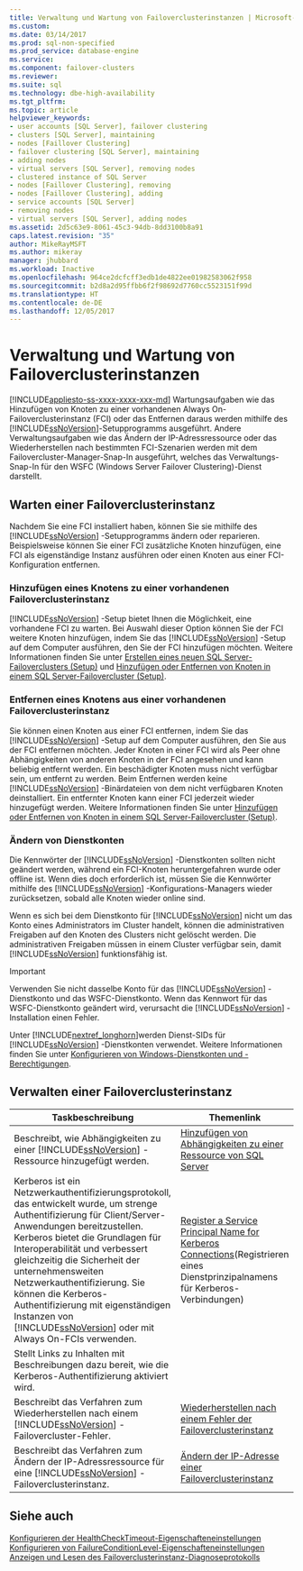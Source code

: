 ```yaml
---
title: Verwaltung und Wartung von Failoverclusterinstanzen | Microsoft-Dokumentation
ms.custom: 
ms.date: 03/14/2017
ms.prod: sql-non-specified
ms.prod_service: database-engine
ms.service: 
ms.component: failover-clusters
ms.reviewer: 
ms.suite: sql
ms.technology: dbe-high-availability
ms.tgt_pltfrm: 
ms.topic: article
helpviewer_keywords:
- user accounts [SQL Server], failover clustering
- clusters [SQL Server], maintaining
- nodes [Faillover Clustering]
- failover clustering [SQL Server], maintaining
- adding nodes
- virtual servers [SQL Server], removing nodes
- clustered instance of SQL Server
- nodes [Faillover Clustering], removing
- nodes [Faillover Clustering], adding
- service accounts [SQL Server]
- removing nodes
- virtual servers [SQL Server], adding nodes
ms.assetid: 2d5c63e9-8061-45c3-94db-8dd3100b8a91
caps.latest.revision: "35"
author: MikeRayMSFT
ms.author: mikeray
manager: jhubbard
ms.workload: Inactive
ms.openlocfilehash: 964ce2dcfcff3edb1de4822ee01982583062f958
ms.sourcegitcommit: b2d8a2d95ffbb6f2f98692d7760cc5523151f99d
ms.translationtype: HT
ms.contentlocale: de-DE
ms.lasthandoff: 12/05/2017
---
```

# <a name="failover-cluster-instance-administration-and-maintenance"></a>Verwaltung und Wartung von Failoverclusterinstanzen
[!INCLUDE[appliesto-ss-xxxx-xxxx-xxx-md](../../../includes/appliesto-ss-xxxx-xxxx-xxx-md.md)] Wartungsaufgaben wie das Hinzufügen von Knoten zu einer vorhandenen Always On-Failoverclusterinstanz (FCI) oder das Entfernen daraus werden mithilfe des [!INCLUDE[ssNoVersion](../../../includes/ssnoversion-md.md)]-Setupprogramms ausgeführt. Andere Verwaltungsaufgaben wie das Ändern der IP-Adressressource oder das Wiederherstellen nach bestimmten FCI-Szenarien werden mit dem Failovercluster-Manager-Snap-In ausgeführt, welches das Verwaltungs-Snap-In für den WSFC (Windows Server Failover Clustering)-Dienst darstellt.  
  
## <a name="maintaining-a-failover-cluster-instance"></a>Warten einer Failoverclusterinstanz  
 Nachdem Sie eine FCI installiert haben, können Sie sie mithilfe des [!INCLUDE[ssNoVersion](../../../includes/ssnoversion-md.md)] -Setupprogramms ändern oder reparieren. Beispielsweise können Sie einer FCI zusätzliche Knoten hinzufügen, eine FCI als eigenständige Instanz ausführen oder einen Knoten aus einer FCI-Konfiguration entfernen.  
  
### <a name="adding-a-node-to-an-existing-failover-cluster-instance"></a>Hinzufügen eines Knotens zu einer vorhandenen Failoverclusterinstanz  
 [!INCLUDE[ssNoVersion](../../../includes/ssnoversion-md.md)] -Setup bietet Ihnen die Möglichkeit, eine vorhandene FCI zu warten. Bei Auswahl dieser Option können Sie der FCI weitere Knoten hinzufügen, indem Sie das [!INCLUDE[ssNoVersion](../../../includes/ssnoversion-md.md)] -Setup auf dem Computer ausführen, den Sie der FCI hinzufügen möchten. Weitere Informationen finden Sie unter [Erstellen eines neuen SQL Server-Failoverclusters &#40;Setup&#41;](../../../sql-server/failover-clusters/install/create-a-new-sql-server-failover-cluster-setup.md) und [Hinzufügen oder Entfernen von Knoten in einem SQL Server-Failovercluster &#40;Setup&#41;](../../../sql-server/failover-clusters/install/add-or-remove-nodes-in-a-sql-server-failover-cluster-setup.md).  
  
### <a name="removing-a-node-from-an-existing-failover-cluster-instance"></a>Entfernen eines Knotens aus einer vorhandenen Failoverclusterinstanz  
 Sie können einen Knoten aus einer FCI entfernen, indem Sie das [!INCLUDE[ssNoVersion](../../../includes/ssnoversion-md.md)] -Setup auf dem Computer ausführen, den Sie aus der FCI entfernen möchten. Jeder Knoten in einer FCI wird als Peer ohne Abhängigkeiten von anderen Knoten in der FCI angesehen und kann beliebig entfernt werden. Ein beschädigter Knoten muss nicht verfügbar sein, um entfernt zu werden. Beim Entfernen werden keine [!INCLUDE[ssNoVersion](../../../includes/ssnoversion-md.md)] -Binärdateien von dem nicht verfügbaren Knoten deinstalliert. Ein entfernter Knoten kann einer FCI jederzeit wieder hinzugefügt werden. Weitere Informationen finden Sie unter [Hinzufügen oder Entfernen von Knoten in einem SQL Server-Failovercluster &#40;Setup&#41;](../../../sql-server/failover-clusters/install/add-or-remove-nodes-in-a-sql-server-failover-cluster-setup.md).  
  
### <a name="changing-service-accounts"></a>Ändern von Dienstkonten  
 Die Kennwörter der [!INCLUDE[ssNoVersion](../../../includes/ssnoversion-md.md)] -Dienstkonten sollten nicht geändert werden, während ein FCI-Knoten heruntergefahren wurde oder offline ist. Wenn dies doch erforderlich ist, müssen Sie die Kennwörter mithilfe des [!INCLUDE[ssNoVersion](../../../includes/ssnoversion-md.md)] -Konfigurations-Managers wieder zurücksetzen, sobald alle Knoten wieder online sind.  
  
 Wenn es sich bei dem Dienstkonto für [!INCLUDE[ssNoVersion](../../../includes/ssnoversion-md.md)] nicht um das Konto eines Administrators im Cluster handelt, können die administrativen Freigaben auf den Knoten des Clusters nicht gelöscht werden. Die administrativen Freigaben müssen in einem Cluster verfügbar sein, damit [!INCLUDE[ssNoVersion](../../../includes/ssnoversion-md.md)] funktionsfähig ist.  
  
> [!IMPORTANT]  
>  Verwenden Sie nicht dasselbe Konto für das [!INCLUDE[ssNoVersion](../../../includes/ssnoversion-md.md)] -Dienstkonto und das WSFC-Dienstkonto. Wenn das Kennwort für das WSFC-Dienstkonto geändert wird, verursacht die [!INCLUDE[ssNoVersion](../../../includes/ssnoversion-md.md)] -Installation einen Fehler.  
  
 Unter [!INCLUDE[nextref_longhorn](../../../includes/nextref-longhorn-md.md)]werden Dienst-SIDs für [!INCLUDE[ssNoVersion](../../../includes/ssnoversion-md.md)] -Dienstkonten verwendet. Weitere Informationen finden Sie unter [Konfigurieren von Windows-Dienstkonten und -Berechtigungen](../../../database-engine/configure-windows/configure-windows-service-accounts-and-permissions.md).  
  
## <a name="administering-a-failover-cluster-instance"></a>Verwalten einer Failoverclusterinstanz  
  
|Taskbeschreibung|Themenlink|  
|----------------------|----------------|  
|Beschreibt, wie Abhängigkeiten zu einer [!INCLUDE[ssNoVersion](../../../includes/ssnoversion-md.md)] -Ressource hinzugefügt werden.|[Hinzufügen von Abhängigkeiten zu einer Ressource von SQL Server](../../../sql-server/failover-clusters/windows/add-dependencies-to-a-sql-server-resource.md)|  
|Kerberos ist ein Netzwerkauthentifizierungsprotokoll, das entwickelt wurde, um strenge Authentifizierung für Client/Server-Anwendungen bereitzustellen. Kerberos bietet die Grundlagen für Interoperabilität und verbessert gleichzeitig die Sicherheit der unternehmensweiten Netzwerkauthentifizierung. Sie können die Kerberos-Authentifizierung mit eigenständigen Instanzen von [!INCLUDE[ssNoVersion](../../../includes/ssnoversion-md.md)] oder mit Always On-FCIs verwenden.|[Register a Service Principal Name for Kerberos Connections](../../../database-engine/configure-windows/register-a-service-principal-name-for-kerberos-connections.md)(Registrieren eines Dienstprinzipalnamens für Kerberos-Verbindungen)|  
|Stellt Links zu Inhalten mit Beschreibungen dazu bereit, wie die Kerberos-Authentifizierung aktiviert wird.||  
|Beschreibt das Verfahren zum Wiederherstellen nach einem [!INCLUDE[ssNoVersion](../../../includes/ssnoversion-md.md)] -Failovercluster-Fehler.|[Wiederherstellen nach einem Fehler der Failoverclusterinstanz](../../../sql-server/failover-clusters/windows/recover-from-failover-cluster-instance-failure.md)|  
|Beschreibt das Verfahren zum Ändern der IP-Adressressource für eine [!INCLUDE[ssNoVersion](../../../includes/ssnoversion-md.md)] -Failoverclusterinstanz.|[Ändern der IP-Adresse einer Failoverclusterinstanz](../../../sql-server/failover-clusters/windows/change-the-ip-address-of-a-failover-cluster-instance.md)|  
  
## <a name="see-also"></a>Siehe auch  
 [Konfigurieren der HealthCheckTimeout-Eigenschafteneinstellungen](../../../sql-server/failover-clusters/windows/configure-healthchecktimeout-property-settings.md)   
 [Konfigurieren von FailureConditionLevel-Eigenschafteneinstellungen](../../../sql-server/failover-clusters/windows/configure-failureconditionlevel-property-settings.md)   
 [Anzeigen und Lesen des Failoverclusterinstanz-Diagnoseprotokolls](../../../sql-server/failover-clusters/windows/view-and-read-failover-cluster-instance-diagnostics-log.md)  
  
  
